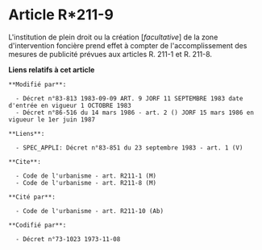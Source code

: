 # Article R*211-9

L'institution de plein droit ou la création [*facultative*] de la zone d'intervention foncière prend effet à compter de
l'accomplissement des mesures de publicité prévues aux articles R. 211-1 et R. 211-8.

**Liens relatifs à cet article**

	**Modifié par**:

	  - Décret n°83-813 1983-09-09 ART. 9 JORF 11 SEPTEMBRE 1983 date d'entrée en vigueur 1 OCTOBRE 1983
	  - Décret n°86-516 du 14 mars 1986 - art. 2 () JORF 15 mars 1986 en vigueur le 1er juin 1987

	**Liens**:

	  - SPEC_APPLI: Décret n°83-851 du 23 septembre 1983 - art. 1 (V)

	**Cite**:

	  - Code de l'urbanisme - art. R211-1 (M)
	  - Code de l'urbanisme - art. R211-8 (M)

	**Cité par**:

	  - Code de l'urbanisme - art. R211-10 (Ab)

	**Codifié par**:

	  - Décret n°73-1023 1973-11-08

